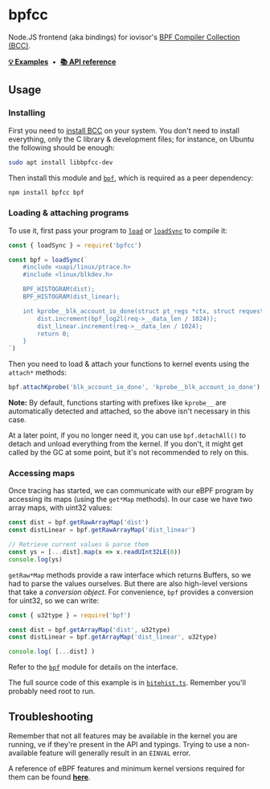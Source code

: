 # bpfcc

Node.JS frontend (aka bindings) for iovisor's [BPF Compiler Collection (BCC)](https://github.com/iovisor/bcc).

**[💡 Examples](./examples)** &nbsp;•&nbsp; **[📚 API reference](https://bpfcc.alba.sh/docs/globals.html)**


## Usage

### Installing

First you need to [install BCC](https://github.com/iovisor/bcc/blob/master/INSTALL.md) on your system. You don't need to install everything, only the C library & development files; for instance, on Ubuntu the following should be enough:

~~~ bash
sudo apt install libbpfcc-dev
~~~

Then install this module and [`bpf`][], which is required as a peer dependency:

~~~ bash
npm install bpfcc bpf
~~~

### Loading & attaching programs

To use it, first pass your program to [`load`][] or [`loadSync`][] to compile it:

~~~ typescript
const { loadSync } = require('bpfcc')

const bpf = loadSync(`
    #include <uapi/linux/ptrace.h>
    #include <linux/blkdev.h>

    BPF_HISTOGRAM(dist);
    BPF_HISTOGRAM(dist_linear);

    int kprobe__blk_account_io_done(struct pt_regs *ctx, struct request *req) {
        dist.increment(bpf_log2l(req->__data_len / 1024));
        dist_linear.increment(req->__data_len / 1024);
        return 0;
    }
`)
~~~

Then you need to load & attach your functions to kernel events using
the `attach*` methods:

~~~ typescript
bpf.attachKprobe('blk_account_io_done', 'kprobe__blk_account_io_done')
~~~

**Note:** By default, functions starting with prefixes like `kprobe__` are automatically detected and attached, so the above isn't necessary in this case.

At a later point, if you no longer need it, you can use `bpf.detachAll()` to detach and unload everything from the kernel. If you don't, it might get called by the GC at some point, but it's not recommended to rely on this.

### Accessing maps

Once tracing has started, we can communicate with our eBPF program by accessing its maps (using the `get*Map` methods). In our case we have two array maps, with uint32 values:

~~~ typescript
const dist = bpf.getRawArrayMap('dist')
const distLinear = bpf.getRawArrayMap('dist_linear')

// Retrieve current values & parse them
const ys = [...dist].map(x => x.readUInt32LE(0))
console.log(ys)
~~~

`getRaw*Map` methods provide a raw interface which returns Buffers, so we had to parse the values ourselves. But there are also high-level versions that take a *conversion object*. For convenience, `bpf` provides a conversion for uint32, so we can write:

~~~ typescript
const { u32type } = require('bpf')

const dist = bpf.getArrayMap('dist', u32type)
const distLinear = bpf.getArrayMap('dist_linear', u32type)

console.log( [...dist] )
~~~

Refer to the [`bpf`][] module for details on the interface.

The full source code of this example is in [`bitehist.ts`](examples/bitehist.ts).
Remember you'll probably need root to run.


## Troubleshooting

Remember that not all features may be available in the kernel you are running, ve if they're present in the API and typings. Trying to use a non-available feature will generally result in an `EINVAL` error.

A reference of eBPF features and minimum kernel versions required for them can be found **[here](https://github.com/iovisor/bcc/blob/master/docs/kernel-versions.md)**.



[`bpf`]: https://github.com/mildsunrise/node_bpf
[`loadSync`]: https://bpfcc.alba.sh/docs/globals.html#loadsync
[`load`]: https://bpfcc.alba.sh/docs/globals.html#load
